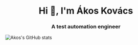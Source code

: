 <h1 align="center">Hi 👋, I'm Ákos Kovács</h1>
<h3 align="center">A test automation engineer</h3>

![Akos's GitHub stats](https://github-readme-stats.vercel.app/api?username=kovacsakos91&show_icons=true&theme=radical)
